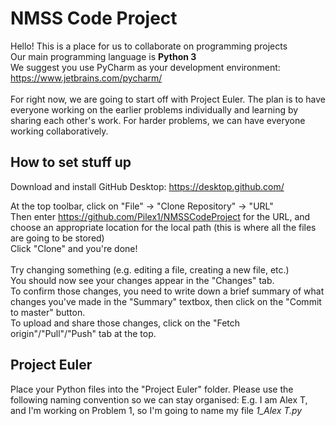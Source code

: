<h1>NMSS Code Project</h1>

Hello! This is a place for us to collaborate on programming projects<br/>
Our main programming language is <b>Python 3</b><br/>
We suggest you use PyCharm as your development environment: https://www.jetbrains.com/pycharm/<br/><br/>
For right now, we are going to start off with Project Euler. The plan is to have everyone working on the earlier problems individually and learning by sharing each other's work. For harder problems, we can have everyone working collaboratively.

<h2>How to set stuff up</h2>

Download and install GitHub Desktop:
https://desktop.github.com/

At the top toolbar, click on "File" -> "Clone Repository" -> "URL"<br/>
Then enter https://github.com/Pilex1/NMSSCodeProject for the URL, and choose an appropriate location for the local path (this is where all the files are going to be stored)<br/>
Click "Clone" and you're done!<br/>
<br/>
Try changing something (e.g. editing a file, creating a new file, etc.)<br/>
You should now see your changes appear in the "Changes" tab.<br/>
To confirm those changes, you need to write down a brief summary of what changes you've made in the "Summary" textbox, then click on the "Commit to master" button.<br/>
To upload and share those changes, click on the "Fetch origin"/"Pull"/"Push" tab at the top.

<h2>Project Euler</h2>
Place your Python files into the "Project Euler" folder.
Please use the following naming convention so we can stay organised:
E.g. I am Alex T, and I'm working on Problem 1, so I'm going to name my file <i>1_Alex T.py<i>
